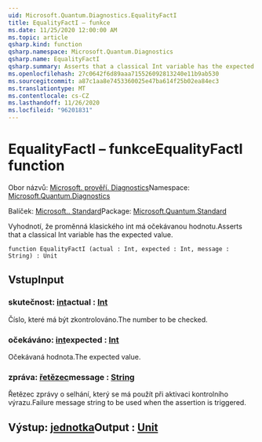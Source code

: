 ```yaml
---
uid: Microsoft.Quantum.Diagnostics.EqualityFactI
title: EqualityFactI – funkce
ms.date: 11/25/2020 12:00:00 AM
ms.topic: article
qsharp.kind: function
qsharp.namespace: Microsoft.Quantum.Diagnostics
qsharp.name: EqualityFactI
qsharp.summary: Asserts that a classical Int variable has the expected value.
ms.openlocfilehash: 27c0642f6d89aaa715526092813240e11b9ab530
ms.sourcegitcommit: a87c1aa8e7453360025e47ba614f25b02ea84ec3
ms.translationtype: MT
ms.contentlocale: cs-CZ
ms.lasthandoff: 11/26/2020
ms.locfileid: "96201831"
---
```

# <a name="equalityfacti-function"></a><span data-ttu-id="4d2ac-102">EqualityFactI – funkce</span><span class="sxs-lookup"><span data-stu-id="4d2ac-102">EqualityFactI function</span></span>

<span data-ttu-id="4d2ac-103">Obor názvů: [Microsoft. prověří. Diagnostics](xref:Microsoft.Quantum.Diagnostics)</span><span class="sxs-lookup"><span data-stu-id="4d2ac-103">Namespace: [Microsoft.Quantum.Diagnostics](xref:Microsoft.Quantum.Diagnostics)</span></span>

<span data-ttu-id="4d2ac-104">Balíček: [Microsoft.. Standard](https://nuget.org/packages/Microsoft.Quantum.Standard)</span><span class="sxs-lookup"><span data-stu-id="4d2ac-104">Package: [Microsoft.Quantum.Standard](https://nuget.org/packages/Microsoft.Quantum.Standard)</span></span>


<span data-ttu-id="4d2ac-105">Vyhodnotí, že proměnná klasického int má očekávanou hodnotu.</span><span class="sxs-lookup"><span data-stu-id="4d2ac-105">Asserts that a classical Int variable has the expected value.</span></span>

```qsharp
function EqualityFactI (actual : Int, expected : Int, message : String) : Unit
```


## <a name="input"></a><span data-ttu-id="4d2ac-106">Vstup</span><span class="sxs-lookup"><span data-stu-id="4d2ac-106">Input</span></span>

### <a name="actual--int"></a><span data-ttu-id="4d2ac-107">skutečnost: [int](xref:microsoft.quantum.lang-ref.int)</span><span class="sxs-lookup"><span data-stu-id="4d2ac-107">actual : [Int](xref:microsoft.quantum.lang-ref.int)</span></span>

<span data-ttu-id="4d2ac-108">Číslo, které má být zkontrolováno.</span><span class="sxs-lookup"><span data-stu-id="4d2ac-108">The number to be checked.</span></span>


### <a name="expected--int"></a><span data-ttu-id="4d2ac-109">očekáváno: [int](xref:microsoft.quantum.lang-ref.int)</span><span class="sxs-lookup"><span data-stu-id="4d2ac-109">expected : [Int](xref:microsoft.quantum.lang-ref.int)</span></span>

<span data-ttu-id="4d2ac-110">Očekávaná hodnota.</span><span class="sxs-lookup"><span data-stu-id="4d2ac-110">The expected value.</span></span>


### <a name="message--string"></a><span data-ttu-id="4d2ac-111">zpráva: [řetězec](xref:microsoft.quantum.lang-ref.string)</span><span class="sxs-lookup"><span data-stu-id="4d2ac-111">message : [String](xref:microsoft.quantum.lang-ref.string)</span></span>

<span data-ttu-id="4d2ac-112">Řetězec zprávy o selhání, který se má použít při aktivaci kontrolního výrazu.</span><span class="sxs-lookup"><span data-stu-id="4d2ac-112">Failure message string to be used when the assertion is triggered.</span></span>



## <a name="output--unit"></a><span data-ttu-id="4d2ac-113">Výstup: [jednotka](xref:microsoft.quantum.lang-ref.unit)</span><span class="sxs-lookup"><span data-stu-id="4d2ac-113">Output : [Unit](xref:microsoft.quantum.lang-ref.unit)</span></span>


